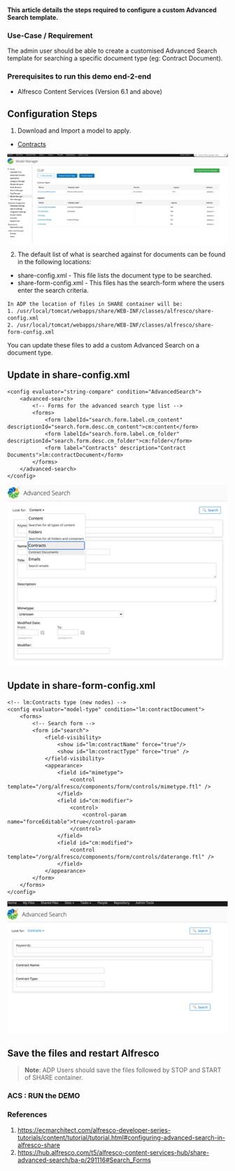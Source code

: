 #### This article details the steps required to configure a custom Advanced Search template.

### Use-Case / Requirement
The admin user should be able to create a customised Advanced Search template for searching a specific document type (eg: Contract Document).

### Prerequisites to run this demo end-2-end

* Alfresco Content Services (Version 6.1 and above)

## Configuration Steps
1. Download and Import a model to apply.
* [Contracts](assets/CLM.zip)

![model-manager](assets/1.png)

2. The default list of what is searched against for documents can be found in the following locations:

* share-config.xml - This file lists the document type to be searched.
* share-form-config.xml - This files has the search-form where the users enter the search criteria.

```
In ADP the location of files in SHARE container will be: 
1. /usr/local/tomcat/webapps/share/WEB-INF/classes/alfresco/share-config.xml
2. /usr/local/tomcat/webapps/share/WEB-INF/classes/alfresco/share-form-config.xml
```

You can update these files to add a custom Advanced Search on a document type.


## Update in share-config.xml
```
<config evaluator="string-compare" condition="AdvancedSearch">
    <advanced-search>
        <!-- Forms for the advanced search type list -->
        <forms>
            <form labelId="search.form.label.cm_content" descriptionId="search.form.desc.cm_content">cm:content</form>
            <form labelId="search.form.label.cm_folder" descriptionId="search.form.desc.cm_folder">cm:folder</form>            
            <form label="Contracts" description="Contract Documents">lm:contractDocument</form>
        </forms>
    </advanced-search>
</config>
```
![search-by-doc-type](assets/2.png)

## Update in share-form-config.xml
```
<!-- lm:Contracts type (new nodes) -->
<config evaluator="model-type" condition="lm:contractDocument">
    <forms>
        <!-- Search form -->
        <form id="search">
            <field-visibility>
                <show id="lm:contractName" force="true"/>
                <show id="lm:contractType" force="true" />
            </field-visibility>
            <appearance>
                <field id="mimetype">
                    <control template="/org/alfresco/components/form/controls/mimetype.ftl" />
                </field>
                <field id="cm:modifier">
                    <control>
                        <control-param name="forceEditable">true</control-param>
                    </control>
                </field>
                <field id="cm:modified">
                    <control template="/org/alfresco/components/form/controls/daterange.ftl" />
                </field>
            </appearance>
        </form>
    </forms>
</config>
```
![search-form-by-doc-type](assets/3.png)



## Save the files and restart Alfresco
> **Note**: ADP Users should save the files followed by STOP and START of SHARE container.


### ACS : RUN the DEMO



### References
1. https://ecmarchitect.com/alfresco-developer-series-tutorials/content/tutorial/tutorial.html#configuring-advanced-search-in-alfresco-share
2. https://hub.alfresco.com/t5/alfresco-content-services-hub/share-advanced-search/ba-p/291116#Search_Forms